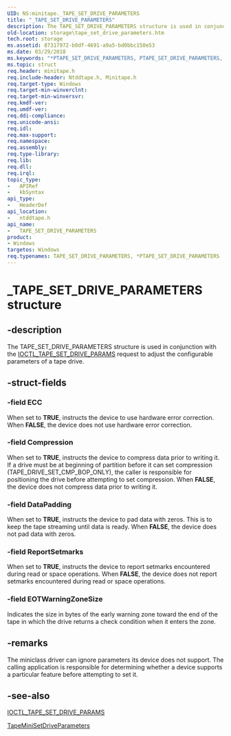 ```yaml
---
UID: NS:minitape._TAPE_SET_DRIVE_PARAMETERS
title: "_TAPE_SET_DRIVE_PARAMETERS"
description: The TAPE_SET_DRIVE_PARAMETERS structure is used in conjunction with the IOCTL_TAPE_SET_DRIVE_PARAMS request to adjust the configurable parameters of a tape drive.
old-location: storage\tape_set_drive_parameters.htm
tech.root: storage
ms.assetid: 87317972-b0df-4691-a9a5-bd0bbc150e53
ms.date: 03/29/2018
ms.keywords: "*PTAPE_SET_DRIVE_PARAMETERS, PTAPE_SET_DRIVE_PARAMETERS, PTAPE_SET_DRIVE_PARAMETERS structure pointer [Storage Devices], TAPE_SET_DRIVE_PARAMETERS, TAPE_SET_DRIVE_PARAMETERS structure [Storage Devices], _TAPE_SET_DRIVE_PARAMETERS, ntddtape/PTAPE_SET_DRIVE_PARAMETERS, ntddtape/TAPE_SET_DRIVE_PARAMETERS, storage.tape_set_drive_parameters, structs-tape_621b7e53-4f98-4fad-9f75-28420dc78031.xml"
ms.topic: struct
req.header: minitape.h
req.include-header: Ntddtape.h, Minitape.h
req.target-type: Windows
req.target-min-winverclnt: 
req.target-min-winversvr: 
req.kmdf-ver: 
req.umdf-ver: 
req.ddi-compliance: 
req.unicode-ansi: 
req.idl: 
req.max-support: 
req.namespace: 
req.assembly: 
req.type-library: 
req.lib: 
req.dll: 
req.irql: 
topic_type:
-	APIRef
-	kbSyntax
api_type:
-	HeaderDef
api_location:
-	ntddtape.h
api_name:
-	TAPE_SET_DRIVE_PARAMETERS
product:
- Windows
targetos: Windows
req.typenames: TAPE_SET_DRIVE_PARAMETERS, *PTAPE_SET_DRIVE_PARAMETERS
---
```


# _TAPE_SET_DRIVE_PARAMETERS structure


## -description


The TAPE_SET_DRIVE_PARAMETERS structure is used in conjunction with the <a href="https://msdn.microsoft.com/library/windows/hardware/ff560632">IOCTL_TAPE_SET_DRIVE_PARAMS</a> request to adjust the configurable parameters of a tape drive.


## -struct-fields




### -field ECC

When set to <b>TRUE</b>, instructs the device to use hardware error correction. When <b>FALSE</b>, the device does not use hardware error correction.


### -field Compression

When set to <b>TRUE</b>, instructs the device to compress data prior to writing it. If a drive must be at beginning of partition before it can set compression (TAPE_DRIVE_SET_CMP_BOP_ONLY), the caller is responsible for positioning the drive before attempting to set compression. When <b>FALSE</b>, the device does not compress data prior to writing it. 


### -field DataPadding

When set to <b>TRUE</b>, instructs the device to pad data with zeros. This is to keep the tape streaming until data is ready. When <b>FALSE</b>, the device does not pad data with zeros.


### -field ReportSetmarks

When set to <b>TRUE</b>, instructs the device to report setmarks encountered during read or space operations. When <b>FALSE</b>, the device does not report setmarks encountered during read or space operations.


### -field EOTWarningZoneSize

Indicates the size in bytes of the early warning zone toward the end of the tape in which the drive returns a check condition when it enters the zone.


## -remarks



The miniclass driver can ignore parameters its device does not support. The calling application is responsible for determining whether a device supports a particular feature before attempting to set it.




## -see-also




<a href="https://msdn.microsoft.com/library/windows/hardware/ff560632">IOCTL_TAPE_SET_DRIVE_PARAMS</a>



<a href="https://msdn.microsoft.com/library/windows/hardware/ff567952">TapeMiniSetDriveParameters</a>
 

 

